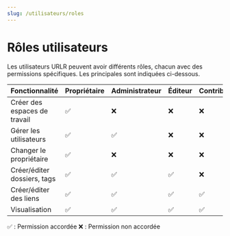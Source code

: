 ```yaml
---
slug: /utilisateurs/roles
---
```


# Rôles utilisateurs

Les utilisateurs URLR peuvent avoir différents rôles, chacun avec des permissions spécifiques. Les principales sont indiquées ci-dessous.

| Fonctionnalité                     | Propriétaire | Administrateur | Éditeur | Contributeur | Lecteur |
|------------------------------------|--------------|----------------|---------|--------------|---------|
| Créer des espaces de travail       | ✅           | ❌             | ❌      | ❌           | ❌      |
| Gérer les utilisateurs             | ✅           | ✅             | ❌      | ❌           | ❌      |
| Changer le propriétaire             | ✅           | ❌             | ❌      | ❌           | ❌      |
| Créer/éditer dossiers, tags        | ✅           | ✅             | ✅      | ❌           | ❌      |
| Créer/éditer des liens             | ✅           | ✅             | ✅      | ✅           | ❌      |
| Visualisation                      | ✅           | ✅             | ✅      | ✅           | ✅      |

✅ : Permission accordée ❌ : Permission non accordée
